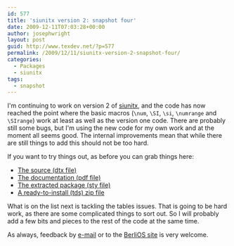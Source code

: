 ```yaml
---
id: 577
title: 'siunitx version 2: snapshot four'
date: 2009-12-11T07:03:28+00:00
author: josephwright
layout: post
guid: http://www.texdev.net/?p=577
permalink: /2009/12/11/siunitx-version-2-snapshot-four/
categories:
  - Packages
  - siunitx
tags:
  - snapshot
---
```

I'm continuing to work on version 2 of <a title="A comprehensive (SI) units package" href="http://tug.ctan.org/cgi-bin/ctanPackageInformation.py?id=siunitx">siunitx</a>, and the code has now reached the point where the basic macros (<code>\num</code>, <code>\SI</code>, <code>\si</code>, <code>\numrange</code> and <code>\SIrange</code>) work at least as well as the version one code. There are probably still some bugs, but I'm using the new code for my own work and at the moment all seems good. The internal improvements mean that while there are still things to add this should not be too hard.

If you want to try things out, as before you can grab things here:
<ul>
	<li><a href="http://www.texdev.net/wp-content/uploads/2009/12/siunitx.dtx">The  source (dtx file)</a></li>
	<li><a href="http://www.texdev.net/wp-content/uploads/2009/12/siunitx.pdf">The  documentation (pdf file)</a></li>
	<li><a href="http://www.texdev.net/wp-content/uploads/2009/12/siunitx.sty">The  extracted package (sty file)</a></li>
	<li><a href="http://www.texdev.net/wp-content/uploads/2009/12/siunitx.tds_.zip">A  ready-to-install (tds) zip file</a></li>
</ul>
What is on the list next is tackling the tables issues. That is going to be hard work, as there are some complicated things to sort out. So I will probably add a few bits and pieces to the rest of the code at the same time.

As always, feedback by <a href="mailto:joseph.wright@morningstar2.co.uk">e-mail</a> or to the <a href="http://developer.berlios.de/projects/siunitx/">BerliOS site</a> is very welcome.